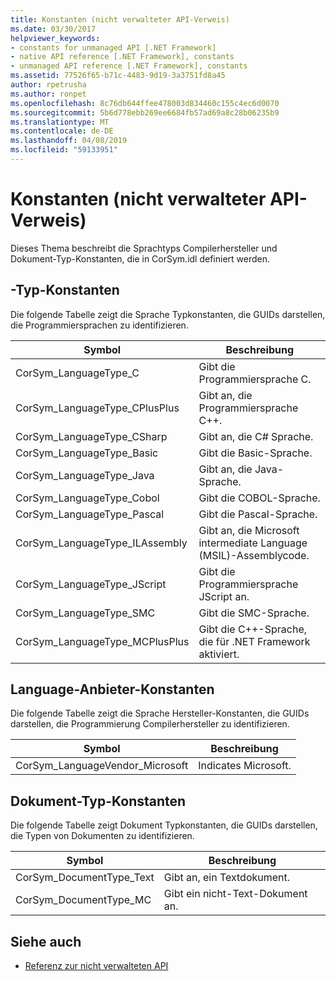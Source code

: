 ```yaml
---
title: Konstanten (nicht verwalteter API-Verweis)
ms.date: 03/30/2017
helpviewer_keywords:
- constants for unmanaged API [.NET Framework]
- native API reference [.NET Framework], constants
- unmanaged API reference [.NET Framework], constants
ms.assetid: 77526f65-b71c-4483-9d19-3a3751fd8a45
author: rpetrusha
ms.author: ronpet
ms.openlocfilehash: 8c76db644ffee478003d834460c155c4ec6d0070
ms.sourcegitcommit: 5b6d778ebb269ee6684fb57ad69a8c28b06235b9
ms.translationtype: MT
ms.contentlocale: de-DE
ms.lasthandoff: 04/08/2019
ms.locfileid: "59133951"
---
```

# <a name="constants-unmanaged-api-reference"></a>Konstanten (nicht verwalteter API-Verweis)
Dieses Thema beschreibt die Sprachtyps Compilerhersteller und Dokument-Typ-Konstanten, die in CorSym.idl definiert werden.  
  
## <a name="language-type-constants"></a>-Typ-Konstanten  
 Die folgende Tabelle zeigt die Sprache Typkonstanten, die GUIDs darstellen, die Programmiersprachen zu identifizieren.  
  
|Symbol|Beschreibung|  
|------------|-----------------|  
|CorSym_LanguageType_C|Gibt die Programmiersprache C.|  
|CorSym_LanguageType_CPlusPlus|Gibt an, die Programmiersprache C++.|  
|CorSym_LanguageType_CSharp|Gibt an, die C# Sprache.|  
|CorSym_LanguageType_Basic|Gibt die Basic-Sprache.|  
|CorSym_LanguageType_Java|Gibt an, die Java-Sprache.|  
|CorSym_LanguageType_Cobol|Gibt die COBOL-Sprache.|  
|CorSym_LanguageType_Pascal|Gibt die Pascal-Sprache.|  
|CorSym_LanguageType_ILAssembly|Gibt an, die Microsoft intermediate Language (MSIL)-Assemblycode.|  
|CorSym_LanguageType_JScript|Gibt die Programmiersprache JScript an.|  
|CorSym_LanguageType_SMC|Gibt die SMC-Sprache.|  
|CorSym_LanguageType_MCPlusPlus|Gibt die C++-Sprache, die für .NET Framework aktiviert.|  
  
## <a name="language-vendor-constants"></a>Language-Anbieter-Konstanten  
 Die folgende Tabelle zeigt die Sprache Hersteller-Konstanten, die GUIDs darstellen, die Programmierung Compilerhersteller zu identifizieren.  
  
|Symbol|Beschreibung|  
|------------|-----------------|  
|CorSym_LanguageVendor_Microsoft|Indicates Microsoft.|  
  
## <a name="document-type-constants"></a>Dokument-Typ-Konstanten  
 Die folgende Tabelle zeigt Dokument Typkonstanten, die GUIDs darstellen, die Typen von Dokumenten zu identifizieren.  
  
|Symbol|Beschreibung|  
|------------|-----------------|  
|CorSym_DocumentType_Text|Gibt an, ein Textdokument.|  
|CorSym_DocumentType_MC|Gibt ein nicht-Text-Dokument an.|  
  
## <a name="see-also"></a>Siehe auch

- [Referenz zur nicht verwalteten API](../../../docs/framework/unmanaged-api/index.md)
